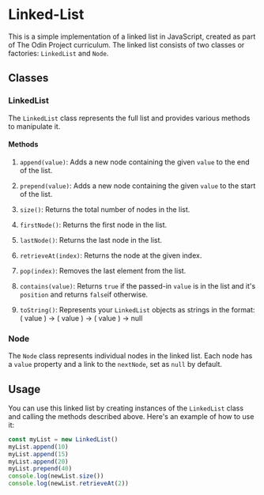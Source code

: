 # Linked-List

This is a simple implementation of a linked list in JavaScript, created as part of The Odin Project curriculum. The linked list consists of two classes or factories: `LinkedList` and `Node`.

## Classes

### LinkedList

The `LinkedList` class represents the full list and provides various methods to manipulate it. 

#### Methods

1. `append(value)`: Adds a new node containing the given `value` to the end of the list.

2. `prepend(value)`: Adds a new node containing the given `value` to the start of the list.

3. `size()`: Returns the total number of nodes in the list.

4. `firstNode()`: Returns the first node in the list.

5. `lastNode()`: Returns the last node in the list.

6. `retrieveAt(index)`: Returns the node at the given index.

7. `pop(index)`: Removes the last element from the list.

8. `contains(value)`: Returns `true` if the passed-in `value` is in the list and it's `position` and returns `false`if otherwise.

9. `toString()`: Represents your `LinkedList` objects as strings in the format: ( value ) -> ( value ) -> ( value ) -> null

### Node

The `Node` class represents individual nodes in the linked list. Each node has a `value` property and a link to the `nextNode`, set as `null` by default.

## Usage

You can use this linked list by creating instances of the `LinkedList` class and calling the methods described above. Here's an example of how to use it:

```javascript
const myList = new LinkedList()
myList.append(10)
myList.append(15)
myList.append(20)
myList.prepend(40)
console.log(newList.size())
console.log(newList.retrieveAt(2))
```
